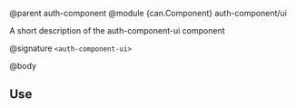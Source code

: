 @parent auth-component
@module {can.Component} auth-component/ui <auth-component-ui>

A short description of the auth-component-ui component

@signature `<auth-component-ui>`

@body

## Use

